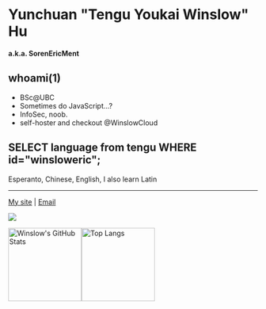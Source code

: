 # Yunchuan "Tengu Youkai Winslow" Hu
**a.k.a. SorenEricMent**

## whoami(1)
- BSc@UBC
- Sometimes do JavaScript...?
- InfoSec, noob.
- self-hoster and checkout @WinslowCloud 

## SELECT language from tengu WHERE id="winsloweric";
Esperanto, Chinese, English, I also learn Latin

---

[My site](https://www.winsloweric.com) | [Email](mailto://i@winsloweric.com) 

<img src="https://visitor-badge.glitch.me/badge?page_id=SorenEricMent" />

<img src="https://github-readme-stats-one-bice.vercel.app/api?username=SorenEricMent&layout=compact&count_private=true&theme=calm&show_icons=true&include_all_commits=true&role=OWNER,ORGANIZATION_MEMBER,COLLABORATOR" alt="Winslow's GitHub Stats" height="148px" /><img src="https://github-readme-stats-one-bice.vercel.app/api/top-langs/?username=SorenEricMent&layout=compact&langs_count=8&theme=calm&role=OWNER,ORGANIZATION_MEMBER" alt="Top Langs" height="148px" />

<img src="https://ipv4.games/claim?name=WinslowEric" style="display:none" width="0" height="0" />
<img src="https://ipv4.quest/claim?name=WinslowEric.com" style="display:none" width="0" height="0" />
